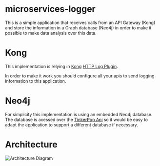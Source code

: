 # microservices-logger

This is a simple application that receives calls from an API Gateway (Kong) and store
the information in a Graph database (Neo4j) in order to make it possible to make data analysis
over this data.

# Kong

This implementation is relying in [Kong](https://getkong.org/) [HTTP Log Plugin](https://getkong.org/plugins/http-log/).

In order to make it work you should configure all your apis to send logging information to this application.

# Neo4j

For simplicity this implementation is using an embedded Neo4j database. The database is acessed
over the [TinkerPop Api](http://tinkerpop.apache.org/) so it would be easy to adapt the application
to support a different database if necessary.

# Architecture

![Architecture Diagram](/docs/Architecture.png)

